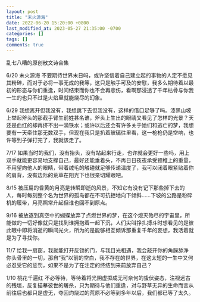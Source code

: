 ```yaml
---
layout: post
title: "末火源海"
date: 2022-06-20 15:20:00 +0800
last_modified_at: 2023-05-27 21:35:00 -0700
categories: []
tags: []
comments: true
---
```

乱七八糟的原创散文诗合集

6/20 末火源海
不要期待世界末日吗，或许坚信着自己建立起的事物的人定不愿见其粉碎，而对于必将一事无成的我等，这只是触手可及的安慰，我多么期待着以最初的形态与你们重逢，时间结束而你也不会再悲伤，看啊那浸透了千年枯骨与你我一生的也只不过是火焰里就能烧尽的幻象。

6/29
我想离开但我没有，我想跳下去但我没有，这样的借口足够了吗。漆黑山坡上举起斧头的那截手臂生前姓甚名谁，斧头上生出的眼睛又看见了怎样的光景？天还是血红的却再挤不出一滴铁水；或许以后还会有许多关于她们和逃亡的梦，我想要有一天牵住那无数双手，但现在我只是扒着玻璃往里看，这一枪枪仍是空响，也许等到子弹打完了，我就该走了。

7/17
如果当时的我们，没有抬头，没有站起来行走，也许就会更好一些吗，用上双手就能更容易地支撑自己，最好还能垂着头，不再日日夜夜承受颈椎上的重量，不用望向他人的眼睛，带着绒毛的触碰就足够传递温度了，我可以闭着眼紧贴着你的肩背，没有边际的荒草在阳光下也很亲切耀眼吧。

8/15
被压扁的昏黄的月亮是转瞬即逝的风景，不知它有没有记下那些掉下去的人，每时每刻整个名为世界的孤岛都在不可抗拒地向下倾斜……下坡的公路是粉碎机的履带，月亮照常升起但谁也回不到原点。

9/16
被放逐到真空中的蝴蝶放弃了点燃世界的梦，在这个熄灭殆尽的宇宙里，所能做的一切好像就只是找到谁拥抱着一起下沉，人们尖叫挣扎搏斗时想看见的是彼此眼中即将消逝的瞬间光火，所为的是能够相互倾诉那重复千年的妄想，我活着就是为了寻找你。

11/7
给我一扇窗，我就能打开反锁的门，与我目光相遇，我会敲开你的角膜舔净你头骨里的一切，那自“我”以前的空白，我不存在的世界，在这太短的一生中又何必忍受它的惩罚，如果不是为了在注定的终结到来前放弃自己？

1/10 桃花千遍红
不必等待，等待着将光阴虚掷成无可奈何的蛰伏姿态，注视远古的残垣，反复描摹彼世的屠杀，只为期待与他们重逢，对与野草无异的生命而言从前往后也都只是虚无，夺回灼烧过的荒原不必等到多年以后，我们都已等了太久。
